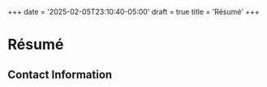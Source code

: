 +++
date = '2025-02-05T23:10:40-05:00'
draft = true
title = 'Résumé'
+++

# Résumé

## Contact Information
